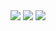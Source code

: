 <img src="https://img.shields.io/badge/Android-3DDC84?style=flat-square&logo=Android&logoColor=white"/>
<img src="https://img.shields.io/badge/Py-3DDC84?style=flat-square&logo=Android&logoColor=white"/> 
<img src="https://img.shields.io/badge/Gmail-D14836?style=for-the-badge&logo=gmail&logoColor=white"/>
